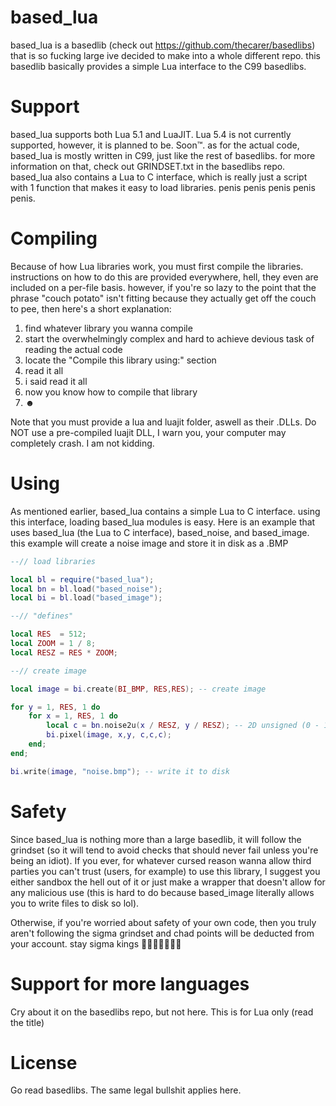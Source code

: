 # based_lua
based_lua is a basedlib (check out https://github.com/thecarer/basedlibs) that is so fucking large ive decided to make into a whole different repo. this basedlib basically provides a simple Lua interface to the C99 basedlibs.

# Support
based_lua supports both Lua 5.1 and LuaJIT. Lua 5.4 is not currently supported, however, it is planned to be. Soon™.
as for the actual code, based_lua is mostly written in C99, just like the rest of basedlibs. for more information on that, check out GRINDSET.txt in the basedlibs repo.
based_lua also contains a Lua to C interface, which is really just a script with 1 function that makes it easy to load libraries. penis penis penis penis penis.

# Compiling
Because of how Lua libraries work, you must first compile the libraries. instructions on how to do this are provided everywhere, hell, they even are included on a per-file basis. however, if you're so lazy to the point that the phrase "couch potato" isn't fitting because they actually get off the couch to pee, then here's a short explanation:

1. find whatever library you wanna compile
2. start the overwhelmingly complex and hard to achieve devious task of reading the actual code
3. locate the "Compile this library using:" section
4. read it all
5. i said read it all
6. now you know how to compile that library
7. ☻

Note that you must provide a lua and luajit folder, aswell as their .DLLs.
Do NOT use a pre-compiled luajit DLL, I warn you, your computer may completely crash. I am not kidding.

# Using
As mentioned earlier, based_lua contains a simple Lua to C interface. using this interface, loading based_lua modules is easy.
Here is an example that uses based_lua (the Lua to C interface), based_noise, and based_image. this example will create a noise image and store it in disk as a .BMP
```lua
--// load libraries

local bl = require("based_lua");
local bn = bl.load("based_noise");
local bi = bl.load("based_image");

--// "defines"

local RES  = 512;
local ZOOM = 1 / 8;
local RESZ = RES * ZOOM;

--// create image

local image = bi.create(BI_BMP, RES,RES); -- create image

for y = 1, RES, 1 do
	for x = 1, RES, 1 do
		local c = bn.noise2u(x / RESZ, y / RESZ); -- 2D unsigned (0 - 1) noise
		bi.pixel(image, x,y, c,c,c);
	end;
end;

bi.write(image, "noise.bmp"); -- write it to disk
```

# Safety
Since based_lua is nothing more than a large basedlib, it will follow the grindset (so it will tend to avoid checks that should never fail unless you're being an idiot). If you ever, for whatever cursed reason wanna allow third parties you can't trust (users, for example) to use this library, I suggest you either sandbox the hell out of it or just make a wrapper that doesn't allow for any malicious use (this is hard to do because based_image literally allows you to write files to disk so lol).

Otherwise, if you're worried about safety of your own code, then you truly aren't following the sigma grindset and chad points will be deducted from your account. stay sigma kings 💪💪💪💪💪💪💪

# Support for more languages
Cry about it on the basedlibs repo, but not here. This is for Lua only (read the title)

# License
Go read basedlibs. The same legal bullshit applies here.
